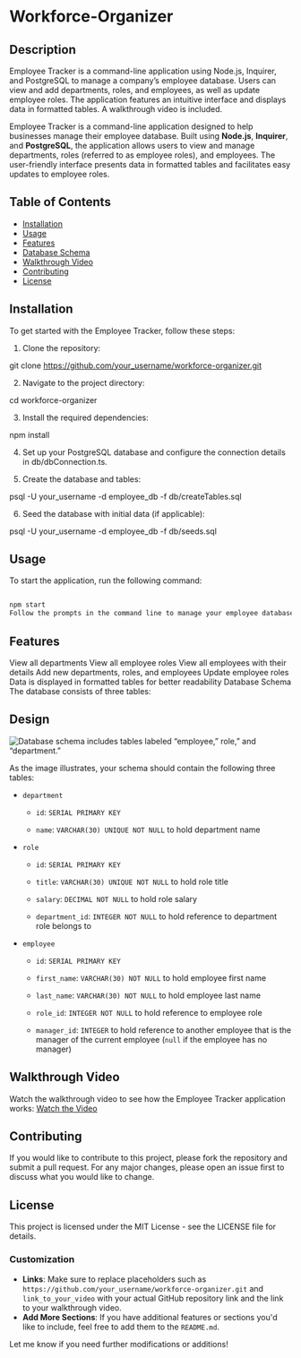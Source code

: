 # Workforce-Organizer
## Description
Employee Tracker is a command-line application using Node.js, Inquirer, and PostgreSQL to manage a company’s employee database. Users can view and add departments, roles, and employees, as well as update employee roles. The application features an intuitive interface and displays data in formatted tables. A walkthrough video is included.


Employee Tracker is a command-line application designed to help businesses manage their employee database. Built using **Node.js**, **Inquirer**, and **PostgreSQL**, the application allows users to view and manage departments, roles (referred to as employee roles), and employees. The user-friendly interface presents data in formatted tables and facilitates easy updates to employee roles.

## Table of Contents

- [Installation](#installation)
- [Usage](#usage)
- [Features](#features)
- [Database Schema](#database-schema)
- [Walkthrough Video](#walkthrough-video)
- [Contributing](#contributing)
- [License](#license)

## Installation

To get started with the Employee Tracker, follow these steps:

1. Clone the repository:

git clone https://github.com/your_username/workforce-organizer.git
   

2. Navigate to the project directory:


cd workforce-organizer

3. Install the required dependencies:

npm install

4. Set up your PostgreSQL database and configure the connection details in db/dbConnection.ts.

5. Create the database and tables:

psql -U your_username -d employee_db -f db/createTables.sql

6. Seed the database with initial data (if applicable):

 psql -U your_username -d employee_db -f db/seeds.sql

## Usage
To start the application, run the following command:

``` bash

npm start
Follow the prompts in the command line to manage your employee database. You can view all departments, roles, and employees, as well as add new entries and update existing employee roles.
```

## Features
View all departments
View all employee roles
View all employees with their details
Add new departments, roles, and employees
Update employee roles
Data is displayed in formatted tables for better readability
Database Schema
The database consists of three tables:

## Design
![Database schema includes tables labeled “employee,” role,” and “department.”](./Assets/100-sql-challenge-ERD.png)

As the image illustrates, your schema should contain the following three tables:

* `department`

  * `id`: `SERIAL PRIMARY KEY`

  * `name`: `VARCHAR(30) UNIQUE NOT NULL` to hold department name

* `role`

  * `id`: `SERIAL PRIMARY KEY`

  * `title`: `VARCHAR(30) UNIQUE NOT NULL` to hold role title

  * `salary`: `DECIMAL NOT NULL` to hold role salary

  * `department_id`: `INTEGER NOT NULL` to hold reference to department role belongs to

* `employee`

  * `id`: `SERIAL PRIMARY KEY`

  * `first_name`: `VARCHAR(30) NOT NULL` to hold employee first name

  * `last_name`: `VARCHAR(30) NOT NULL` to hold employee last name

  * `role_id`: `INTEGER NOT NULL` to hold reference to employee role

  * `manager_id`: `INTEGER` to hold reference to another employee that is the manager of the current employee (`null` if the employee has no manager)


## Walkthrough Video
Watch the walkthrough video to see how the Employee Tracker application works: [Watch the Video](https://drive.google.com/file/d/1FLUhgZLPQ3Ry3VN8pkkuIm1Pve3QcuQK/view?usp=sharing)

## Contributing
If you would like to contribute to this project, please fork the repository and submit a pull request. For any major changes, please open an issue first to discuss what you would like to change.

## License
This project is licensed under the MIT License - see the LICENSE file for details.

### Customization

- **Links**: Make sure to replace placeholders such as `https://github.com/your_username/workforce-organizer.git` and `link_to_your_video` with your actual GitHub repository link and the link to your walkthrough video.
- **Add More Sections**: If you have additional features or sections you'd like to include, feel free to add them to the `README.md`.

Let me know if you need further modifications or additions!
